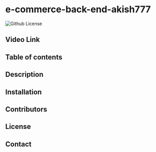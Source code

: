 # e-commerce-back-end-akish777

![Github License](https://img.shields.io/badge/license-MIT-blue.svg)

## Video Link

## Table of contents

## Description

## Installation

## Contributors

## License

## Contact
